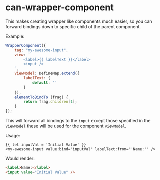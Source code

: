 # can-wrapper-component

This makes creating wrapper like components much easier, so you can forward bindings down to specific child of the parent component.

Example:
```js
WrapperComponent({
	tag: "my-awesome-input",
	view: `
		<label>{{ labelText }}</label>
		<input />
	`,
	ViewModel: DefineMap.extend({
		labelText: {
			default: ''
		}
	}),
	elementToBindTo (frag) {
		return frag.children[1];
	}
});
```
This will forward all bindings to the `input` except those specified in the `ViewModel` these will be used for the component `viewModel`.

Usage:
```stache
{{ let inputVal = 'Initial Value' }}
<my-awesome-input value:bind="inputVal" labelText:from="'Name:'" />
```

Would render:
```html
<label>Name:</label>
<input value="Initial Value" />
```
